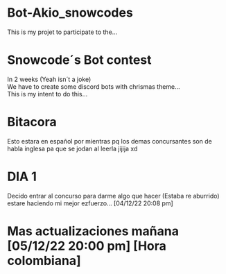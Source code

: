 # Bot-Akio_snowcodes
This is my projet to participate to the...
# Snowcode´s Bot contest
In 2 weeks (Yeah isn´t a joke)  
We have to create some discord bots with chrismas theme...  
This is my intent to do this...
# Bitacora
Esto estara en español por mientras pq los demas concursantes son de habla inglesa pa que se jodan al leerla jijija xd  
   
# DIA 1
Decido entrar al concurso para darme algo que hacer (Estaba re aburrido)  
estare haciendo mi mejor ezfuerzo... [04/12/22 20:08 pm]
# Mas actualizaciones mañana [05/12/22 20:00 pm] [Hora colombiana]